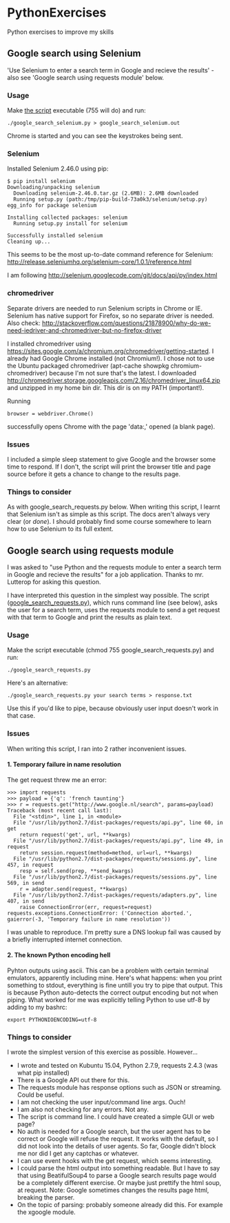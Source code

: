 # PythonExercises
Python exercises to improve my skills

## Google search using Selenium
'Use Selenium to enter a search term in Google and recieve the results' - also see 'Google search using requests module' below.

### Usage
Make [the script](google_search_selenium.py) executable (755 will do) and run:

```
./google_search_selenium.py > google_search_selenium.out
```

Chrome is started and you can see the keystrokes being sent.

### Selenium
Installed Selenium 2.46.0 using pip:

```
$ pip install selenium
Downloading/unpacking selenium
  Downloading selenium-2.46.0.tar.gz (2.6MB): 2.6MB downloaded
  Running setup.py (path:/tmp/pip-build-73a0k3/selenium/setup.py) egg_info for package selenium
    
Installing collected packages: selenium
  Running setup.py install for selenium
    
Successfully installed selenium
Cleaning up...
```

This seems to be the most up-to-date command reference for Selenium: http://release.seleniumhq.org/selenium-core/1.0.1/reference.html

I am following http://selenium.googlecode.com/git/docs/api/py/index.html

### chromedriver
Separate drivers are needed to run Selenium scripts in Chrome or IE. Selenium has native support for Firefox, so no separate driver is needed. Also check: http://stackoverflow.com/questions/21878900/why-do-we-need-iedriver-and-chromedriver-but-no-firefox-driver

I installed chromedriver using https://sites.google.com/a/chromium.org/chromedriver/getting-started. I already had Google Chrome installed (not Chromium!). I chose not to use the Ubuntu packaged chromedriver (apt-cache showpkg chromium-chromedriver) because I'm not sure that's the latest. I downloaded http://chromedriver.storage.googleapis.com/2.16/chromedriver_linux64.zip and unzipped in my home bin dir. This dir is on my PATH (important!).

Running

```
browser = webdriver.Chrome()
```

successfully opens Chrome with the page 'data:,' opened (a blank page).

### Issues
I included a simple sleep statement to give Google and the browser some time to respond. If I don't, the script will print the browser title and page source before it gets a chance to change to the results page.

### Things to consider
As with google_search_requests.py below.
When writing this script, I learnt that Selenium isn't as simple as this script. The docs aren't always very clear (or _done_). I should probably find some course somewhere to learn how to use Selenium to its full extent.


## Google search using requests module
I was asked to "use Python and the requests module to enter a search term in Google and recieve the results" for a job application. Thanks to mr. Lutterop for asking this question.

I have interpreted this question in the simplest way possible. The script ([google_search_requests.py](google_search_requests.py)), which runs command line (see below), asks the user for a search term, uses the requests module to send a get request with that term to Google and print the results as plain text.

### Usage
Make the script executable (chmod 755 google_search_requests.py) and run:

```
./google_search_requests.py
```

Here's an alternative:

```
./google_search_requests.py your search terms > response.txt
```

Use this if you'd like to pipe, because obviously user input doesn't work in that case.

### Issues
When writing this script, I ran into 2 rather inconvenient issues.

#### 1. Temporary failure in name resolution
The get request threw me an error:

```
>>> import requests
>>> payload = {'q': 'french taunting'}
>>> r = requests.get("http://www.google.nl/search", params=payload)
Traceback (most recent call last):
  File "<stdin>", line 1, in <module>
  File "/usr/lib/python2.7/dist-packages/requests/api.py", line 60, in get
    return request('get', url, **kwargs)
  File "/usr/lib/python2.7/dist-packages/requests/api.py", line 49, in request
    return session.request(method=method, url=url, **kwargs)
  File "/usr/lib/python2.7/dist-packages/requests/sessions.py", line 457, in request
    resp = self.send(prep, **send_kwargs)
  File "/usr/lib/python2.7/dist-packages/requests/sessions.py", line 569, in send
    r = adapter.send(request, **kwargs)
  File "/usr/lib/python2.7/dist-packages/requests/adapters.py", line 407, in send
    raise ConnectionError(err, request=request)
requests.exceptions.ConnectionError: ('Connection aborted.', gaierror(-3, 'Temporary failure in name resolution'))
```

I was unable to reproduce. I'm pretty sure a DNS lookup fail was caused by a briefly interrupted internet connection.

#### 2. The known Python encoding hell
Pyhton outputs using ascii. This can be a problem with certain terminal emulators, apparently including mine. Here's what happens: when you print something to stdout, everything is fine untill you try to pipe that output. This is because Python auto-detects the correct output encoding but not when piping. What worked for me was explicitly telling Python to use utf-8 by adding to my bashrc:

```
export PYTHONIOENCODING=utf-8
```

### Things to consider
I wrote the simplest version of this exercise as possible. However...

- I wrote and tested on Kubuntu 15.04, Python 2.7.9, requests 2.4.3 (was what pip installed)
- There is a Google API out there for this.
- The requests module has response options such as JSON or streaming. Could be useful.
- I am not checking the user input/command line args. Ouch!
- I am also not checking for any errors. Not any.
- The script is command line. I could have created a simple GUI or web page?
- No auth is needed for a Google search, but the user agent has to be correct or Google will refuse the request. It works with the default, so I did not look into the details of user agents. So far, Google didn't block me nor did I get any captchas or whatever.
- I can use event hooks with the get request, which seems interesting.
- I could parse the html output into something readable. But I have to say that using BeatifulSoup4 to parse a Google search results page would be a completely different exercise. Or maybe just prettify the html soup, at request. Note: Google sometimes changes the results page html, breaking the parser.
- On the topic of parsing: probably someone already did this. For example the xgoogle module.
